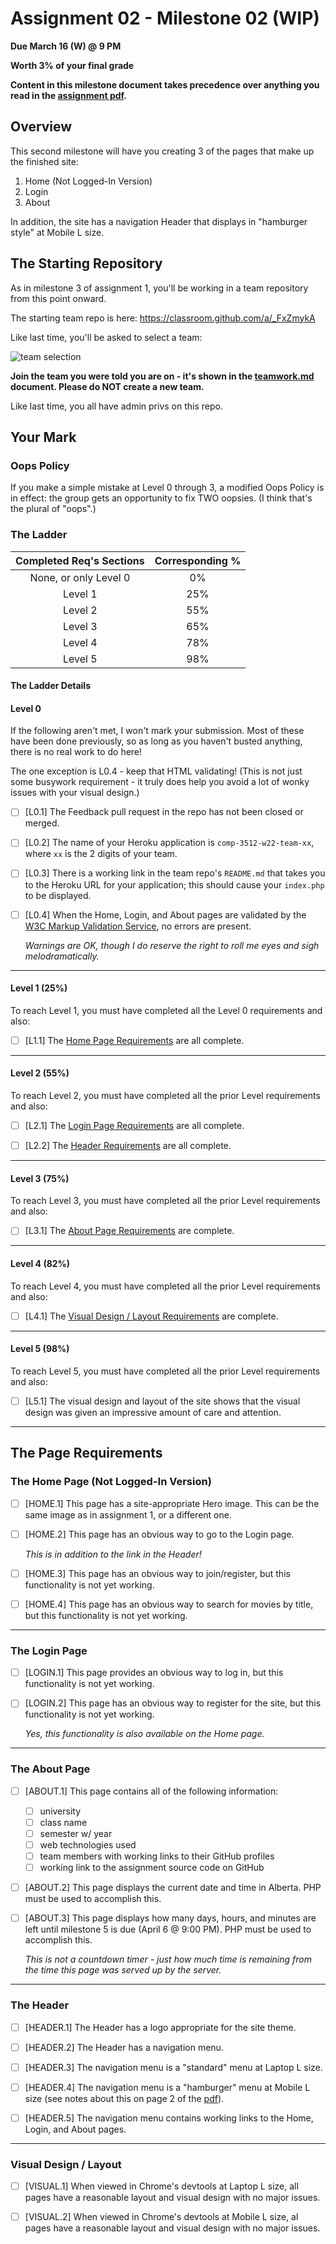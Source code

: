# Assignment 02 - Milestone 02 (WIP)

**Due March 16 (W) @ 9 PM**

**Worth 3% of your final grade**

**Content in this milestone document takes precedence over anything you read in the [assignment pdf](comp-3512-a2-v1.pdf).**

## Overview

This second milestone will have you creating 3 of the pages that make up the finished site:

1. Home (Not Logged-In Version)
2. Login
3. About

In addition, the site has a navigation Header that displays in "hamburger style" at Mobile L size.

## The Starting Repository

As in milestone 3 of assignment 1, you'll be working in a team repository from this point onward.

The starting team repo is here: https://classroom.github.com/a/_FxZmykA

Like last time, you'll be asked to select a team:

![team selection](images/mile-02-team-view.png)

**Join the team you were told you are on - it's shown in the [teamwork.md](teamwork.md) document. Please do NOT create a new team.**

Like last time, you all have admin privs on this repo.

## Your Mark

### Oops Policy

If you make a simple mistake at Level 0 through 3, a modified Oops Policy is in effect: the group gets an opportunity to fix TWO oopsies. (I think that's the plural of "oops".) 

### The Ladder

| Completed Req's Sections | Corresponding % |
| :----------------------: | :-------------: |
|  None, or only Level 0   |       0%        |
|         Level 1          |       25%       |
|         Level 2          |       55%       |
|         Level 3          |       65%       |
|         Level 4          |       78%       |
|         Level 5          |       98%       |


#### The Ladder Details

#### Level 0

If the following aren't met, I won't mark your submission. Most of these have been done previously, so as long as you haven't busted anything, there is no real work to do here!

The one exception is L0.4 - keep that HTML validating! (This is not just some busywork requirement - it truly does help you avoid a lot of wonky issues with your visual design.)

- [ ] [L0.1] The Feedback pull request in the repo has not been closed or merged.

- [ ] [L0.2] The name of your Heroku application is `comp-3512-w22-team-xx`, where `xx` is the 2 digits of your team.

- [ ] [L0.3] There is a working link in the team repo's `README.md` that takes you to the Heroku URL for your application; this should cause your `index.php` to be displayed.

- [ ] [L0.4]  When the Home, Login, and About pages are validated by the [W3C Markup Validation Service](https://validator.w3.org/), no errors are present.

    _Warnings are OK, though I do reserve the right to roll me eyes and sigh melodramatically._

---

#### Level 1 (25%)

To reach Level 1, you must have completed all the Level 0 requirements and also:

- [ ] [L1.1] The [Home Page Requirements](#the-home-page-not-logged-in-version) are all complete. 

---

#### Level 2 (55%)

To reach Level 2, you must have completed all the prior Level requirements and also:

- [ ] [L2.1] The [Login Page Requirements](#the-login-page) are all complete.

- [ ] [L2.2] The [Header Requirements](#the-header) are all complete.

---

#### Level 3 (75%)

To reach Level 3, you must have completed all the prior Level requirements and also:

- [ ] [L3.1] The [About Page Requirements](#the-about-page) are complete.

---

#### Level 4 (82%)

To reach Level 4, you must have completed all the prior Level requirements and also:

- [ ] [L4.1] The [Visual Design / Layout Requirements](#visual-design--layout) are complete. 

---

#### Level 5 (98%)

To reach Level 5, you must have completed all the prior Level requirements and also:

- [ ] [L5.1] The visual design and layout of the site shows that the visual design was given an impressive amount of care and attention.

---

## The Page Requirements

### The Home Page (Not Logged-In Version)
  
- [ ] [HOME.1] This page has a site-appropriate Hero image. This can be the same image as in assignment 1, or a different one.
  
- [ ] [HOME.2] This page has an obvious way to go to the Login page. 

    _This is in addition to the link in the Header!_

- [ ] [HOME.3] This page has an obvious way to join/register, but this functionality is not yet working.

- [ ] [HOME.4] This page has an obvious way to search for movies by title, but this functionality is not yet working.

---

### The Login Page
  
- [ ] [LOGIN.1] This page provides an obvious way to log in, but this functionality is not yet working.

- [ ] [LOGIN.2] This page has an obvious way to register for the site, but this functionality is not yet working.

    _Yes, this functionality is also available on the Home page._

---

### The About Page
  
- [ ] [ABOUT.1] This page contains all of the following information:
  - [ ] university
  - [ ] class name
  - [ ] semester w/ year
  - [ ] web technologies used
  - [ ] team members with working links to their GitHub profiles
  - [ ] working link to the assignment source code on GitHub

- [ ] [ABOUT.2] This page displays the current date and time in Alberta. PHP must be used to accomplish this.

- [ ] [ABOUT.3] This page displays how many days, hours, and minutes are left until milestone 5 is due (April 6 @ 9:00 PM). PHP must be used to accomplish this.

    _This is not a countdown timer - just how much time is remaining from the time this page was served up by the server._

---

### The Header

- [ ] [HEADER.1] The Header has a logo appropriate for the site theme.
  
- [ ] [HEADER.2] The Header has a navigation menu.

- [ ] [HEADER.3] The navigation menu is a "standard" menu at Laptop L size.

- [ ] [HEADER.4] The navigation menu is a "hamburger" menu at Mobile L size (see notes about this on page 2 of the [pdf](comp-3512-a2-v1.pdf)).

- [ ] [HEADER.5] The navigation menu contains working links to the Home, Login, and About pages.

---

### Visual Design / Layout

- [ ] [VISUAL.1] When viewed in Chrome's devtools at Laptop L size, all pages have a reasonable layout and visual design with no major issues.

- [ ] [VISUAL.2] When viewed in Chrome's devtools at Mobile L size, al pages have a reasonable layout and visual design with no major issues.